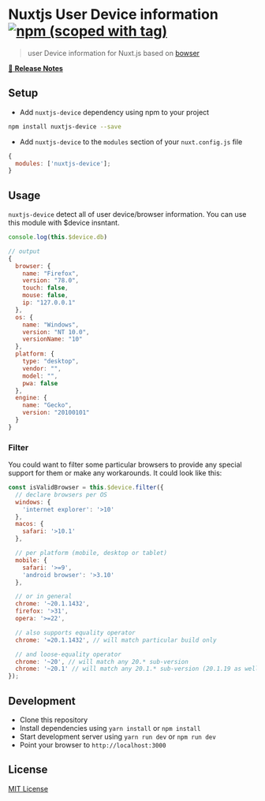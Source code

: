 # Nuxtjs User Device information [![npm (scoped with tag)](https://img.shields.io/npm/v/nuxtjs-device/latest.svg?style=flat-square)](https://npmjs.com/package/nuxtjs-device)

> user Device information for Nuxt.js based on [bowser](https://npmjs.com/bowser)

[📖 **Release Notes**](./CHANGELOG.md)

## Setup

- Add `nuxtjs-device` dependency using npm to your project

```sh
npm install nuxtjs-device --save
```

- Add `nuxtjs-device` to the `modules` section of your `nuxt.config.js` file

```js
{
  modules: ['nuxtjs-device'];
}
```

## Usage

`nuxtjs-device` detect all of user device/browser information. You can use this module with \$device insntant.

```js
console.log(this.$device.db)

// output
{
  browser: {
    name: "Firefox",
    version: "78.0",
    touch: false,
    mouse: false,
    ip: "127.0.0.1"
  },
  os: {
    name: "Windows",
    version: "NT 10.0",
    versionName: "10"
  },
  platform: {
    type: "desktop",
    vendor: "",
    model: "",
    pwa: false
  },
  engine: {
    name: "Gecko",
    version: "20100101"
  }
}
```

### Filter

You could want to filter some particular browsers to provide any special support for them or make any workarounds. It could look like this:

```js
const isValidBrowser = this.$device.filter({
  // declare browsers per OS
  windows: {
    'internet explorer': '>10'
  },
  macos: {
    safari: '>10.1'
  },

  // per platform (mobile, desktop or tablet)
  mobile: {
    safari: '>=9',
    'android browser': '>3.10'
  },

  // or in general
  chrome: '~20.1.1432',
  firefox: '>31',
  opera: '>=22',

  // also supports equality operator
  chrome: '=20.1.1432', // will match particular build only

  // and loose-equality operator
  chrome: '~20', // will match any 20.* sub-version
  chrome: '~20.1' // will match any 20.1.* sub-version (20.1.19 as well as 20.1.12.42-alpha.1)
});
```

## Development

- Clone this repository
- Install dependencies using `yarn install` or `npm install`
- Start development server using `yarn run dev` or `npm run dev`
- Point your browser to `http://localhost:3000`

## License

[MIT License](./LICENSE)
